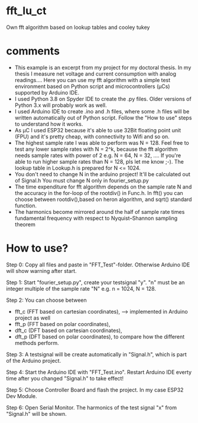# fft_lu_ct
Own fft algorithm based on lookup tables and cooley tukey

# comments

- This example is an excerpt from my project for my doctoral thesis. In my thesis I measure net voltage and current consumption with analog readings.... Here you can use my fft algorithm with a simple test environment based on Python script and microcontrollers (µCs) supported by Arduino IDE.
- I used Python 3.8 on Spyder IDE to create the .py files. Older versions of Python 3.x will probably work as well.
- I used Arduino IDE to create .ino and .h files, where some .h files will be written automatically out of Python script. Follow the "How to use" steps to understand how it works.
- As µC I used ESP32 because it's able to use 32Bit floating point unit (FPU) and it's pretty cheap, with connectivity to Wifi and so on.
- The highest sample rate I was able to perform was N = 128. Feel free to test any lower sample rates with N = 2^k, because the fft algorithm needs sample rates with power of 2 e.g. N = 64, N = 32, .... If you're able to run higher sample rates than N = 128, pls let me know ;-). The lookup table in Lookup.h is prepared for N <= 1024.
- You don't need to change N in the arduino project! It'll be calculated out of Signal.h You must change N only in fourier_setup.py
- The time expenditure for fft algorithm depends on the sample rate N and the accuracy in the for-loop of the rootdiv() in Func.h.
  In fft() you can choose between rootdiv(),based on heron algorithm, and sqrt() standard function.
- The harmonics become mirrored around the half of sample rate times fundamental frequency with respect to Nyquist–Shannon sampling theorem

# How to use?

Step 0: Copy all files and paste in "FFT_Test"-folder. Otherwise Arduino IDE will show warning after start.

Step 1: Start "fourier_setup.py", create your testsignal "y". "n" must be an integer multiple of the sample rate "N" e.g. n = 1024, N = 128. 

Step 2: You can choose between 
  - fft_c (FFT based on cartesian coordinates), --> implemented in Arduino project as well
  - fft_p (FFT based on polar coordinates),
  - dft_c (DFT based on cartesian coordinates),
  - dft_p (DFT based on polar coordinates),
  to compare how the different methods perform.
 
Step 3: A testsignal will be create automatically in "Signal.h", which is part of the Arduino project.

Step 4: Start the Arduino IDE with "FFT_Test.ino". Restart Arduino IDE everty time after you changed "Signal.h" to take effect!

Step 5: Choose Controller Board and flash the project. In my case ESP32 Dev Module.

Step 6: Open Serial Monitor. The harmonics of the test signal "x" from "Signal.h" will be shown.
